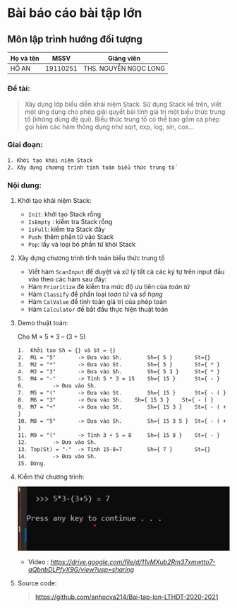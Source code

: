 # Bài báo cáo bài tập lớn
## Môn lập trình hướng đối tượng

| Họ và tên  | MSSV     |  Giảng viên           |
| :---       | :----:   |  :---:                |
| HỒ AN      | 19110251 |THS. NGUYỄN NGỌC LONG  |

### Đề tài:
>Xây dựng lớp biểu diễn khái niệm Stack. Sử dụng Stack kể trên, viết một ứng dụng cho phép giải quyết bài tính giá trị một biểu thức trung tố (không dùng đệ qui). Biểu thức trung tố có thể bao gồm cả phép gọi hàm các hàm thông dụng như sqrt, exp, log, sin, cos…


### Giai đoạn:
    1. Khời tạo khái niệm Stack
    2. Xây dựng chương trình tính toán biểu thức trung tố

### Nội dung:
1. Khời tạo khái niệm Stack:
    - `Init`: khởi tạo Stack rỗng
    - `IsEmpty` : kiểm tra Stack rỗng
    - `IsFull`: kiểm tra Stack đầy
    - `Push`: thêm phần tử vào Stack
    - `Pop`: lấy và loại bỏ phần tử khỏi Stack

2. Xây dựng chương trình tính toán biểu thức trung tố
    - Viết hàm `ScanInput` để duyệt và xử lý tất cả các ký tự trên input đầu vào theo các hàm sau đây:
    - Hàm `Prioritize` đẻ kiểm tra mức độ ưu tiên của *toán tử*
    - Hàm `Classify` để phẩn loại *toán tử* và *số hạng*
    - Hàm `CalValue` để tính toán giá trị của phép toán
    - Hàm `Calculator` để bắt đầu thực hiện thuật toán

3. Demo thuật toán:

    Cho M = 5 * 3 – (3 + 5)
    ```
    1.  Khởi tạo Sh = {} và St = {}
    2.  M1 = "5"       -> Đưa vào Sh.        Sh={ 5 }       St={}
    3.  M2 = "*"       -> Đưa vào St.        Sh={ 5 }       St={ * }
    4.  M3 = "3"       -> Đưa vào Sh.        Sh={ 5 3 }     St={ * }
    5.  M4 = "-"       -> Tính 5 * 3 = 15    Sh={ 15 }      St={ - }
    6.		   -> Đưa vào Sh.
    7.  M5 = "("       -> Đưa vào St.        Sh={ 15 }      St={ - ( }
    8.  M6 = "3"       -> Đưa vào Sh.	 Sh={ 15 3 }    St={ - ( }
    9.  M7 = "+"       -> Đưa vào St.        Sh={ 15 3 }    St={ - ( + }
    10. M8 = "5"       -> Đưa vào Sh.        Sh={ 15 3 5 }  St={ - ( + }
    11. M9 = "("       -> Tính 3 + 5 = 8     Sh={ 15 8 }    St={ - }
    12.		   -> Đưa vào Sh.
    13. Top(St) = "-"  -> Tính 15-8=7        Sh={ 7 }       St={}
    14.		   -> Đưa vào Sh.
    15. Dừng.
    ```
4. Kiểm thử chương trình:

    ![Kết quả thực nghiệm](https://github.com/anhocva214/Bai-tap-lon-LTHDT-2020-2021/blob/master/img/demo-1.png)

    - Video : *https://drive.google.com/file/d/11vMXub2Rm37xmwtto7-aQbnbDLPfyX9G/view?usp=sharing*

5. Source code:
    > https://github.com/anhocva214/Bai-tap-lon-LTHDT-2020-2021
